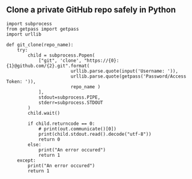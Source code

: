 ## Clone a private GitHub repo safely in Python

	import subprocess
	from getpass import getpass
	import urllib

	def git_clone(repo_name):
		try:
			child = subprocess.Popen(
				["git", 'clone', "https://{0}:{1}@github.com/{2}.git".format(
							urllib.parse.quote(input('Username: ')), 
							urllib.parse.quote(getpass('Password/Access Token: ')), 
							repo_name )
				], 
				stdout=subprocess.PIPE, 
				stderr=subprocess.STDOUT
			)
			child.wait()

			if child.returncode == 0:
				# print(out.communicate()[0])
				print(child.stdout.read().decode("utf-8"))
				return 0
			else:
				print("An error occured")
				return 1
		except:
			print("An error occured")
			return 1
